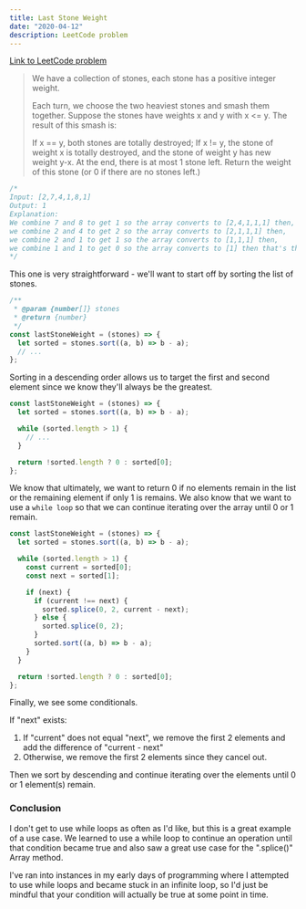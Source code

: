 ```yaml
---
title: Last Stone Weight
date: "2020-04-12"
description: LeetCode problem
---
```


<a href="https://leetcode.com/problems/last-stone-weight/" target="_blank">Link to LeetCode problem</a>

<blockquote>
We have a collection of stones, each stone has a positive integer weight.

Each turn, we choose the two heaviest stones and smash them together. Suppose the stones have weights x and y with x <= y. The result of this smash is:

If x == y, both stones are totally destroyed;
If x != y, the stone of weight x is totally destroyed, and the stone of weight y has new weight y-x.
At the end, there is at most 1 stone left. Return the weight of this stone (or 0 if there are no stones left.)

</blockquote>

```javascript
/*
Input: [2,7,4,1,8,1]
Output: 1
Explanation: 
We combine 7 and 8 to get 1 so the array converts to [2,4,1,1,1] then,
we combine 2 and 4 to get 2 so the array converts to [2,1,1,1] then,
we combine 2 and 1 to get 1 so the array converts to [1,1,1] then,
we combine 1 and 1 to get 0 so the array converts to [1] then that's the value of last stone.
*/
```

This one is very straightforward - we'll want to start off by sorting the list of stones.

```javascript
/**
 * @param {number[]} stones
 * @return {number}
 */
const lastStoneWeight = (stones) => {
  let sorted = stones.sort((a, b) => b - a);
  // ...
};
```

Sorting in a descending order allows us to target the first and second element since we know they'll always be the greatest.

```javascript
const lastStoneWeight = (stones) => {
  let sorted = stones.sort((a, b) => b - a);

  while (sorted.length > 1) {
    // ...
  }

  return !sorted.length ? 0 : sorted[0];
};
```

We know that ultimately, we want to return 0 if no elements remain in the list or the remaining element if only 1 is remains.
We also know that we want to use a <code>while loop</code> so that we can continue iterating over the array until 0 or 1 remain.

```javascript
const lastStoneWeight = (stones) => {
  let sorted = stones.sort((a, b) => b - a);

  while (sorted.length > 1) {
    const current = sorted[0];
    const next = sorted[1];

    if (next) {
      if (current !== next) {
        sorted.splice(0, 2, current - next);
      } else {
        sorted.splice(0, 2);
      }
      sorted.sort((a, b) => b - a);
    }
  }

  return !sorted.length ? 0 : sorted[0];
};
```

Finally, we see some conditionals.

If "next" exists:

1. If "current" does not equal "next", we remove the first 2 elements and add the difference of "current - next"
2. Otherwise, we remove the first 2 elements since they cancel out.

Then we sort by descending and continue iterating over the elements until 0 or 1 element(s) remain.

<h3>Conclusion</h3>

I don't get to use while loops as often as I'd like, but this is a great example of a use case.
We learned to use a while loop to continue an operation until that condition became true and
also saw a great use case for the ".splice()" Array method.

I've ran into instances in my early days of programming where I attempted to use while loops and became stuck in an infinite loop,
so I'd just be mindful that your condition will actually be true at some point in time.
